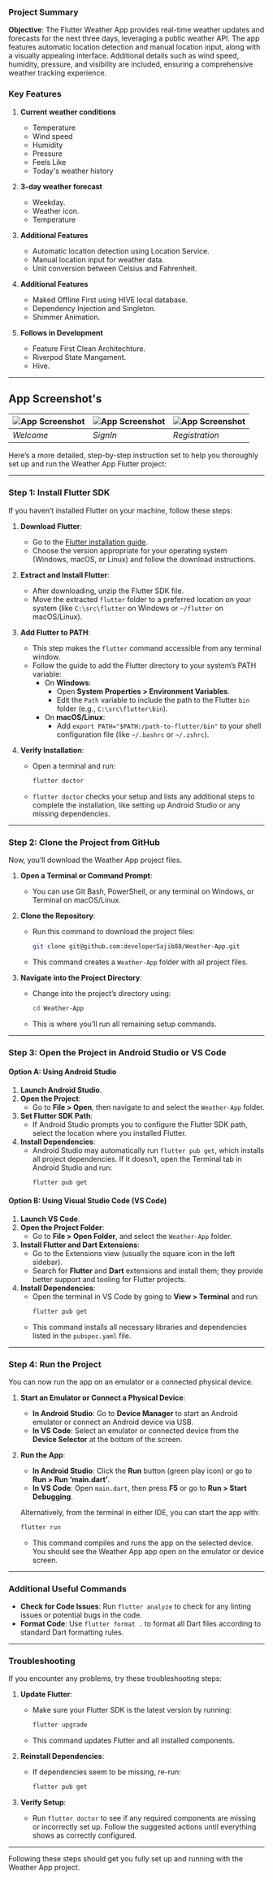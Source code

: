 
### Project Summary

**Objective**: The Flutter Weather App provides real-time weather updates and forecasts for the next three days, leveraging a public weather API. The app features automatic location detection and manual location input, along with a visually appealing interface. Additional details such as wind speed, humidity, pressure, and visibility are included, ensuring a comprehensive weather tracking experience.

### Key Features

1. **Current weather conditions**
   - Temperature
   - Wind speed
   - Humidity
   - Pressure
   - Feels Like
   - Today's weather history

2. **3-day weather forecast**
   - Weekday.
   - Weather icon.
   - Temperature
   

3. **Additional Features**
   - Automatic location detection using Location Service.
   - Manual location input for weather data.
   - Unit conversion between Celsius and Fahrenheit.
  
3. **Additional Features**
   - Maked Offline First using HIVE local database.
   - Dependency Injection and Singleton.
   - Shimmer Animation.

3. **Follows in Development**
   - Feature First Clean Architechture.
   - Riverpod State Mangament.
   - Hive.
   

---

## App Screenshot's

![App Screenshot](https://github.com/developerSajib88/Project-Screenshots/blob/main/Car%20Workshop/screen_1.png) | ![App Screenshot](https://github.com/developerSajib88/Project-Screenshots/blob/main/Car%20Workshop/screen_2.png) | ![App Screenshot](https://github.com/developerSajib88/Project-Screenshots/blob/main/Car%20Workshop/screen_3.png)
--- | --- | ---
*Welcome* | *SignIn* | *Registration*

Here’s a more detailed, step-by-step instruction set to help you thoroughly set up and run the Weather App Flutter project:

---

### Step 1: Install Flutter SDK
If you haven’t installed Flutter on your machine, follow these steps:

1. **Download Flutter**: 
   - Go to the [Flutter installation guide](https://docs.flutter.dev/get-started/install).
   - Choose the version appropriate for your operating system (Windows, macOS, or Linux) and follow the download instructions.
   
2. **Extract and Install Flutter**:
   - After downloading, unzip the Flutter SDK file. 
   - Move the extracted `flutter` folder to a preferred location on your system (like `C:\src\flutter` on Windows or `~/flutter` on macOS/Linux).

3. **Add Flutter to PATH**:
   - This step makes the `flutter` command accessible from any terminal window.
   - Follow the guide to add the Flutter directory to your system’s PATH variable:
      - On **Windows**: 
        - Open **System Properties > Environment Variables**.
        - Edit the `Path` variable to include the path to the Flutter `bin` folder (e.g., `C:\src\flutter\bin`).
      - On **macOS/Linux**:
        - Add `export PATH="$PATH:/path-to-flutter/bin"` to your shell configuration file (like `~/.bashrc` or `~/.zshrc`).

4. **Verify Installation**:
   - Open a terminal and run:
     ```bash
     flutter doctor
     ```
   - `flutter doctor` checks your setup and lists any additional steps to complete the installation, like setting up Android Studio or any missing dependencies.

---

### Step 2: Clone the Project from GitHub
Now, you’ll download the Weather App project files.

1. **Open a Terminal or Command Prompt**:
   - You can use Git Bash, PowerShell, or any terminal on Windows, or Terminal on macOS/Linux.

2. **Clone the Repository**:
   - Run this command to download the project files:
     ```bash
     git clone git@github.com:developerSajib88/Weather-App.git
     ```
   - This command creates a `Weather-App` folder with all project files.

3. **Navigate into the Project Directory**:
   - Change into the project’s directory using:
     ```bash
     cd Weather-App
     ```
   - This is where you’ll run all remaining setup commands.

---

### Step 3: Open the Project in Android Studio or VS Code

#### Option A: Using Android Studio
1. **Launch Android Studio**.
2. **Open the Project**:
   - Go to **File > Open**, then navigate to and select the `Weather-App` folder.
3. **Set Flutter SDK Path**:
   - If Android Studio prompts you to configure the Flutter SDK path, select the location where you installed Flutter.
4. **Install Dependencies**:
   - Android Studio may automatically run `flutter pub get`, which installs all project dependencies. If it doesn’t, open the Terminal tab in Android Studio and run:
     ```bash
     flutter pub get
     ```

#### Option B: Using Visual Studio Code (VS Code)
1. **Launch VS Code**.
2. **Open the Project Folder**:
   - Go to **File > Open Folder**, and select the `Weather-App` folder.
3. **Install Flutter and Dart Extensions**:
   - Go to the Extensions view (usually the square icon in the left sidebar).
   - Search for **Flutter** and **Dart** extensions and install them; they provide better support and tooling for Flutter projects.
4. **Install Dependencies**:
   - Open the terminal in VS Code by going to **View > Terminal** and run:
     ```bash
     flutter pub get
     ```
   - This command installs all necessary libraries and dependencies listed in the `pubspec.yaml` file.

---

### Step 4: Run the Project
You can now run the app on an emulator or a connected physical device.

1. **Start an Emulator or Connect a Physical Device**:
   - **In Android Studio**: Go to **Device Manager** to start an Android emulator or connect an Android device via USB.
   - **In VS Code**: Select an emulator or connected device from the **Device Selector** at the bottom of the screen.

2. **Run the App**:
   - **In Android Studio**: Click the **Run** button (green play icon) or go to **Run > Run ‘main.dart’**.
   - **In VS Code**: Open `main.dart`, then press **F5** or go to **Run > Start Debugging**.

   Alternatively, from the terminal in either IDE, you can start the app with:
   ```bash
   flutter run
   ```
   - This command compiles and runs the app on the selected device. You should see the Weather App app open on the emulator or device screen.

---

### Additional Useful Commands
- **Check for Code Issues**: Run `flutter analyze` to check for any linting issues or potential bugs in the code.
- **Format Code**: Use `flutter format .` to format all Dart files according to standard Dart formatting rules.

---

### Troubleshooting
If you encounter any problems, try these troubleshooting steps:

1. **Update Flutter**:
   - Make sure your Flutter SDK is the latest version by running:
     ```bash
     flutter upgrade
     ```
   - This command updates Flutter and all installed components.

2. **Reinstall Dependencies**:
   - If dependencies seem to be missing, re-run:
     ```bash
     flutter pub get
     ```

3. **Verify Setup**:
   - Run `flutter doctor` to see if any required components are missing or incorrectly set up. Follow the suggested actions until everything shows as correctly configured.

---

Following these steps should get you fully set up and running with the Weather App project.

